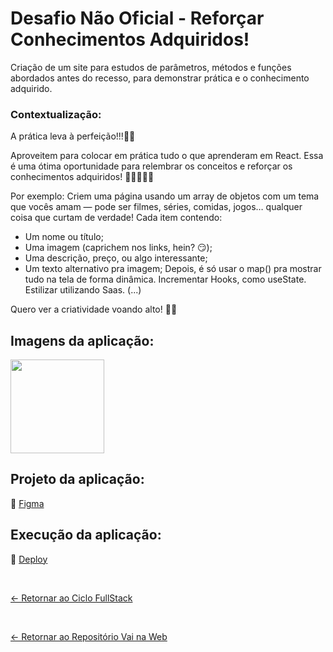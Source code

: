 # Desafio Não Oficial - Reforçar Conhecimentos Adquiridos!

Criação de um site para estudos de parâmetros, métodos e funções abordados antes do recesso, para demonstrar prática e o conhecimento adquirido.

### Contextualização:

A prática leva à perfeição!!!💪✨

Aproveitem para colocar em prática tudo o que aprenderam em React. Essa é uma ótima oportunidade para relembrar os conceitos e reforçar os conhecimentos adquiridos! 🚀👩‍💻👨‍💻

Por exemplo: Criem uma página usando um array de objetos com um tema que vocês amam — pode ser filmes, séries, comidas, jogos… qualquer coisa que curtam de verdade!
Cada item contendo:
* Um nome ou título;
* Uma imagem (caprichem nos links, hein? 😏);
* Uma descrição, preço, ou algo interessante;
* Um texto alternativo pra imagem;
Depois, é só usar o map() pra mostrar tudo na tela de forma dinâmica.
Incrementar Hooks, como useState. 
Estilizar utilizando Saas.
(...)

Quero ver a criatividade voando alto! 🛫🔥

## Imagens da aplicação:

<div align="left">
 <img src="" height="150" />
</div>

## Projeto da aplicação:

📌 [Figma](https://www.figma.com/design/n6UEdCbVWyPzPwHWsdhHCM/Ano-Novo-2025?node-id=0-1&p=f&t=Fwg05dFCXGEJeX1f-0)

## Execução da aplicação:

📌 [Deploy]()

 <br>
 
[<- Retornar ao Ciclo FullStack](https://github.com/GilvanPOliveira/VaiNaWeb/tree/main/CicloFullStack)

  <br>
  
[<- Retornar ao Repositório Vai na Web](https://github.com/GilvanPOliveira/VaiNaWeb)
